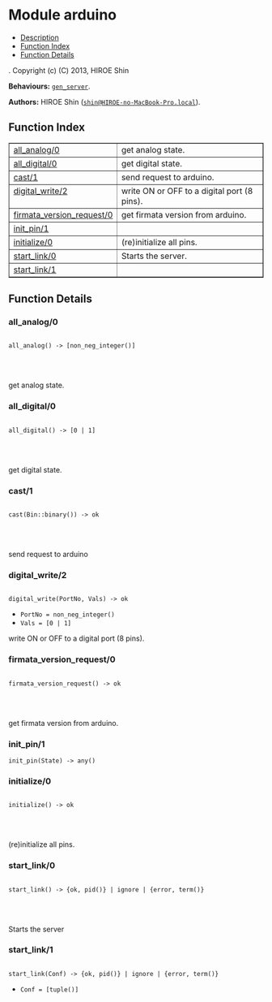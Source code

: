 

# Module arduino #
* [Description](#description)
* [Function Index](#index)
* [Function Details](#functions)


.
Copyright (c) (C) 2013, HIROE Shin

__Behaviours:__ [`gen_server`](gen_server.md).

__Authors:__ HIROE Shin ([`shin@HIROE-no-MacBook-Pro.local`](mailto:shin@HIROE-no-MacBook-Pro.local)).
<a name="index"></a>

## Function Index ##


<table width="100%" border="1" cellspacing="0" cellpadding="2" summary="function index"><tr><td valign="top"><a href="#all_analog-0">all_analog/0</a></td><td>get analog state.</td></tr><tr><td valign="top"><a href="#all_digital-0">all_digital/0</a></td><td>get digital state.</td></tr><tr><td valign="top"><a href="#cast-1">cast/1</a></td><td>send request to arduino.</td></tr><tr><td valign="top"><a href="#digital_write-2">digital_write/2</a></td><td>write ON or OFF to a digital port (8 pins).</td></tr><tr><td valign="top"><a href="#firmata_version_request-0">firmata_version_request/0</a></td><td>get firmata version from arduino.</td></tr><tr><td valign="top"><a href="#init_pin-1">init_pin/1</a></td><td></td></tr><tr><td valign="top"><a href="#initialize-0">initialize/0</a></td><td>(re)initialize all pins.</td></tr><tr><td valign="top"><a href="#start_link-0">start_link/0</a></td><td>Starts the server.</td></tr><tr><td valign="top"><a href="#start_link-1">start_link/1</a></td><td></td></tr></table>


<a name="functions"></a>

## Function Details ##

<a name="all_analog-0"></a>

### all_analog/0 ###


<pre><code>
all_analog() -&gt; [non_neg_integer()]
</code></pre>

<br></br>


get analog state.
<a name="all_digital-0"></a>

### all_digital/0 ###


<pre><code>
all_digital() -&gt; [0 | 1]
</code></pre>

<br></br>


get digital state.
<a name="cast-1"></a>

### cast/1 ###


<pre><code>
cast(Bin::binary()) -&gt; ok
</code></pre>

<br></br>


send request to arduino
<a name="digital_write-2"></a>

### digital_write/2 ###


<pre><code>
digital_write(PortNo, Vals) -&gt; ok
</code></pre>

<ul class="definitions"><li><code>PortNo = non_neg_integer()</code></li><li><code>Vals = [0 | 1]</code></li></ul>

write ON or OFF to a digital port (8 pins).
<a name="firmata_version_request-0"></a>

### firmata_version_request/0 ###


<pre><code>
firmata_version_request() -&gt; ok
</code></pre>

<br></br>


get firmata version from arduino.
<a name="init_pin-1"></a>

### init_pin/1 ###

`init_pin(State) -> any()`


<a name="initialize-0"></a>

### initialize/0 ###


<pre><code>
initialize() -&gt; ok
</code></pre>

<br></br>


(re)initialize all pins.
<a name="start_link-0"></a>

### start_link/0 ###


<pre><code>
start_link() -&gt; {ok, pid()} | ignore | {error, term()}
</code></pre>

<br></br>


Starts the server
<a name="start_link-1"></a>

### start_link/1 ###


<pre><code>
start_link(Conf) -&gt; {ok, pid()} | ignore | {error, term()}
</code></pre>

<ul class="definitions"><li><code>Conf = [tuple()]</code></li></ul>


